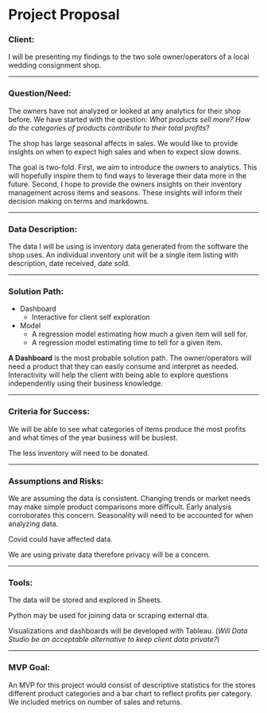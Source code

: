 # Project Proposal

 
### **Client:** <br>

I will be presenting my findings to the two sole owner/operators of a local wedding consignment shop. <br>

***

### **Question/Need:**<br>

The owners have not analyzed or looked at any analytics for their shop before. We have started with the question: *What products sell more? How do the categories of products contribute to their total profits?*<br>

The shop has large seasonal affects in sales. We would like to provide insights on when to expect high sales and when to expect slow downs.

The goal is two-fold. First, we aim to introduce the owners to analytics. This will hopefully inspire them to find ways to leverage their data more in the future. Second, I hope to provide the owners insights on their inventory management across items and seasons. These insights will inform their decision making on terms and markdowns.
<br>

***

### **Data Description:**<br>

The data I will be using is inventory data generated from the software the shop uses. An individual inventory unit will be a single item listing with description, date received, date sold.<br>
***

### **Solution Path:**<br>

- Dashboard
  - Interactive for client self exploration
- Model
  - A regression model estimating how much a given item will sell for.
  - A regression model estimating time to tell for a given item.
<!-- - Classification Model (Logistic Regression)
  - Will a cosignor forfeit? -->
<!-- - Comparison of cosignors
  - Bar Chart
- Cosignors grouped 
  - Bar Chart
  - Clustering -->

**A Dashboard** is the most probable solution path. The owner/operators will need a product that they can easily consume and interpret as needed. Interactivity will help the client with being able to explore questions independently using their business knowledge.
<br>

***

### **Criteria for Success:**<br>

We will be able to see what categories of items produce the most profits and what times of the year business will be busiest.
<br>

The less inventory will need to be donated.
***

### **Assumptions and Risks:**<br>

We are assuming the data is consistent. Changing trends or market needs may make simple product comparisons more difficult. Early analysis corroborates this concern. Seasonality will need to be accounted for when analyzing data.

Covid could have affected data.

We are using private data therefore privacy will be a concern.
<br>
***

### **Tools:**<br>
The data will be stored and explored in Sheets. 

Python may be used for joining data or scraping external dta.

Visualizations and dashboards will be developed with Tableau. (*Will Data Studio be an acceptable alternative to keep client data private?*)
<br>
***

### **MVP Goal:**<br>

An MVP for this project would consist of descriptive statistics for the stores different product categories and a bar chart to reflect profits per category. We included metrics on number of sales and returns. 

